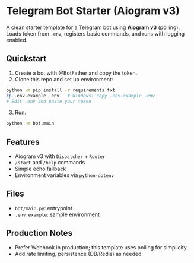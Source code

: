 # Telegram Bot Starter (Aiogram v3)

A clean starter template for a Telegram bot using **Aiogram v3** (polling). Loads token from `.env`, registers basic commands, and runs with logging enabled.

## Quickstart

1) Create a bot with @BotFather and copy the token.
2) Clone this repo and set up environment:
```bash
python -m pip install -r requirements.txt
cp .env.example .env   # Windows: copy .env.example .env
# Edit .env and paste your token
```
3) Run:
```bash
python -m bot.main
```

## Features
- Aiogram v3 with `Dispatcher` + `Router`
- `/start` and `/help` commands
- Simple echo fallback
- Environment variables via `python-dotenv`

## Files
- `bot/main.py`: entrypoint
- `.env.example`: sample environment

## Production Notes
- Prefer Webhook in production; this template uses polling for simplicity.
- Add rate limiting, persistence (DB/Redis) as needed.
